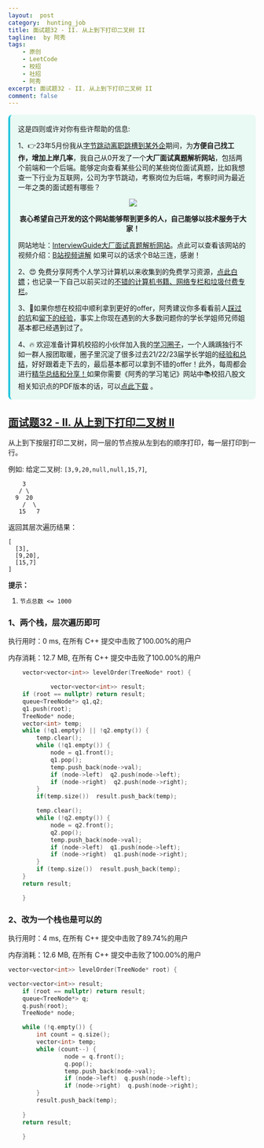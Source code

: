 ```yaml
---
layout:  post
category:  hunting_job
title: 面试题32 - II. 从上到下打印二叉树 II
tagline:  by 阿秀
tags:
    - 原创
    - LeetCode
    - 校招
    - 社招
    - 阿秀
excerpt: 面试题32 - II. 从上到下打印二叉树 II
comment: false
---
```






<div style="border-color: #24C6DC;
            background-color: #e9f9f3;         
            margin: 1rem 0;
        padding: .25rem 1rem;
        border-left-width: .3rem;
        border-left-style: solid;
        border-radius: .5rem;
        color: inherit;">
  <p>这是四则或许对你有些许帮助的信息:</p>
  <p>1、👉23年5月份我从<a style="text-decoration: underline" href="https://mp.weixin.qq.com/s/zKItpGwIkHKK4g2aOlL2rA" target="_blank">字节跳动离职跳槽到某外企</a>期间，为<span style="font-weight:bold">方便自己找工作，增加上岸几率</span>，我自己从0开发了一个<span style="font-weight:bold">大厂面试真题解析网站</span>，包括两个前端和一个后端。能够定向查看某些公司的某些岗位面试真题，比如我想查一下行业为互联网，公司为字节跳动，考察岗位为后端，考察时间为最近一年之类的面试题有哪些？
<div align="center">
  <a  style="text-decoration: underline" href="https://top.interviewguide.cn/" target="_blank">  <img src="http://oss.interviewguide.cn/img/202308091638172.png" style="zoom:100%;" /></a>
<p style="font-weight:bold">衷心希望自己开发的这个网站能够帮到更多的人，自己能够以技术服务于大家！</p>
</div>网站地址：<a style="text-decoration: underline" href="https://top.interviewguide.cn/" target="_blank">InterviewGuide大厂面试真题解析网站</a>。点此可以查看该网站的视频介绍：<a style="text-decoration: underline" href="https://www.bilibili.com/video/BV1f94y1C7BL" target="_blank">B站视频讲解</a>   如果可以的话求个B站三连，感谢！
  </p> 
  <p>2、😍
    免费分享阿秀个人学习计算机以来收集到的免费学习资源，<a style="text-decoration: underline" href="/notes/07-resources/01-free/01-introduce.html" target="_blank">点此白嫖</a>；也记录一下自己以前买过的<a style="text-decoration: underline" href="/notes/07-resources/02-precious.html" target="_blank">不错的计算机书籍、网络专栏和垃圾付费专栏</a>。
  </p>
  <p>3、🚀如果你想在校招中顺利拿到更好的offer，阿秀建议你多看看前人<a style="text-decoration: underline" href="https://www.yuque.com/tuobaaxiu/httmmc/npg1k81zeq4wfpyz" target="_blank">踩过的坑</a>和<a style="text-decoration: underline"  target="_blank" href="https://www.yuque.com/tuobaaxiu/httmmc/gge9ppd0mbu2d3dp">留下的经验</a>，事实上你现在遇到的大多数问题你的学长学姐师兄师姐基本都已经遇到过了。
  </p>
  <p>4、🔥 欢迎准备计算机校招的小伙伴加入我的<a  style="text-decoration: underline" href="https://www.yuque.com/tuobaaxiu/httmmc/xg0otqvc17wfx4u9" target="_blank">学习圈子</a>，一个人踽踽独行不如一群人报团取暖，圈子里沉淀了很多过去21/22/23届学长学姐的<a  style="text-decoration: underline" href="https://www.yuque.com/tuobaaxiu/httmmc/gge9ppd0mbu2d3dp" target="_blank">经验和总结</a>，好好跟着走下去的，最后基本都可以拿到不错的offer！此外，每周都会进行<a  style="text-decoration: underline" href="https://www.yuque.com/tuobaaxiu/httmmc/npg1k81zeq4wfpyz" target="_blank">精华总结和分享！</a>如果你需要《阿秀的学习笔记》网站中📚︎校招八股文相关知识点的PDF版本的话，可以<a style="text-decoration: underline" href="https://www.yuque.com/tuobaaxiu/httmmc/qs0yn66apvkzw0ps" target="_blank">点此下载</a> 。</p>   </div>

## [面试题32 - II. 从上到下打印二叉树 II](https://leetcode-cn.com/problems/cong-shang-dao-xia-da-yin-er-cha-shu-ii-lcof/)



从上到下按层打印二叉树，同一层的节点按从左到右的顺序打印，每一层打印到一行。

 

例如:
给定二叉树: `[3,9,20,null,null,15,7]`,

```
    3
   / \
  9  20
    /  \
   15   7
```

返回其层次遍历结果：

```
[
  [3],
  [9,20],
  [15,7]
]
```

 

**提示：**

1. `节点总数 <= 1000`

### 1、两个栈，层次遍历即可

执行用时：0 ms, 在所有 C++ 提交中击败了100.00%的用户

内存消耗：12.7 MB, 在所有 C++ 提交中击败了100.00%的用户

~~~C++
    vector<vector<int>> levelOrder(TreeNode* root) {

        	vector<vector<int>> result;
	if (root == nullptr) return result;
	queue<TreeNode*> q1,q2;
	q1.push(root);
	TreeNode* node;
	vector<int> temp;
	while (!q1.empty() || !q2.empty()) {	
		temp.clear();
		while (!q1.empty()) {
			node = q1.front();
			q1.pop();
			temp.push_back(node->val);
			if (node->left)  q2.push(node->left);
			if (node->right)  q2.push(node->right);
		}
		if(temp.size())  result.push_back(temp);

		temp.clear();
		while (!q2.empty()) {
			node = q2.front();
			q2.pop();
			temp.push_back(node->val);
			if (node->left)  q1.push(node->left);
			if (node->right)  q1.push(node->right);
		}
		if (temp.size())  result.push_back(temp);
	}
	return result;

    }
~~~

### 2、改为一个栈也是可以的

执行用时：4 ms, 在所有 C++ 提交中击败了89.74%的用户

内存消耗：12.6 MB, 在所有 C++ 提交中击败了100.00%的用户

~~~C++
vector<vector<int>> levelOrder(TreeNode* root) {

vector<vector<int>> result;
	if (root == nullptr) return result;
	queue<TreeNode*> q;
	q.push(root);
	TreeNode* node;

	while (!q.empty()) {	
		int count = q.size();
		vector<int> temp;
		while (count--) {
				node = q.front();
				q.pop();
				temp.push_back(node->val);
				if (node->left)  q.push(node->left);
				if (node->right)  q.push(node->right);
		}
		result.push_back(temp);
		
	}
	return result;

    }
~~~




